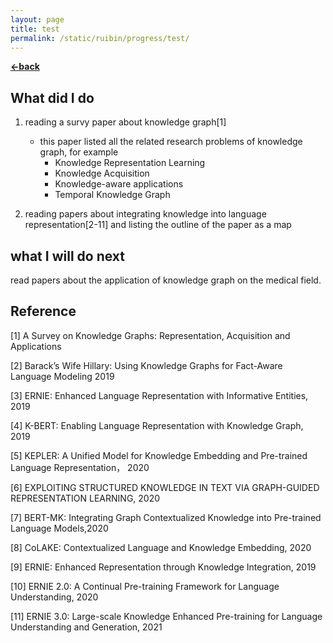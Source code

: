 ```yaml
---
layout: page
title: test
permalink: /static/ruibin/progress/test/
---
```


[**<-back**](/static/ruibin/progress)  

## What did I do

1. reading a survy paper about knowledge graph[1]
    * this paper listed all the related research problems of knowledge graph, for example
        * Knowledge Representation Learning
        * Knowledge Acquisition
        * Knowledge-aware applications
        * Temporal Knowledge Graph


2. reading papers about integrating knowledge into language representation[2-11] and listing the outline of the paper as a map


    

## what I will do next

read papers about the application of knowledge graph on the medical field.



## Reference
[1] A Survey on Knowledge Graphs: Representation, Acquisition and Applications

[2] Barack’s Wife Hillary: Using Knowledge Graphs for Fact-Aware Language Modeling 2019 

[3] ERNIE: Enhanced Language Representation with Informative Entities, 2019

[4] K-BERT: Enabling Language Representation with Knowledge Graph, 2019

[5] KEPLER: A Unified Model for Knowledge Embedding and Pre-trained Language Representation， 2020

[6] EXPLOITING STRUCTURED KNOWLEDGE IN TEXT VIA GRAPH-GUIDED REPRESENTATION LEARNING, 2020

[7] BERT-MK: Integrating Graph Contextualized Knowledge into Pre-trained Language Models,2020

[8] CoLAKE: Contextualized Language and Knowledge Embedding, 2020

[9] ERNIE: Enhanced Representation through Knowledge Integration, 2019

[10] ERNIE 2.0: A Continual Pre-training Framework for Language Understanding, 2020

[11] ERNIE 3.0: Large-scale Knowledge Enhanced Pre-training for Language Understanding and Generation, 2021